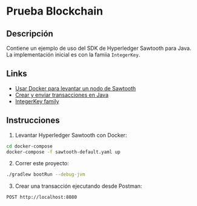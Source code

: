 # Prueba Blockchain

## Descripción

Contiene un ejemplo de uso del SDK de Hyperledger Sawtooth para Java. La implementación inicial es con la famiia `IntegerKey`.

## Links

* [Usar Docker para levantar un nodo de Sawtooth](https://sawtooth.hyperledger.org/docs/core/releases/latest/app_developers_guide/docker.html)
* [Crear y enviar transacciones en Java](https://sawtooth.hyperledger.org/docs/sdk-java/nightly/master/using_java_sdk.html)
* [IntegerKey family](https://sawtooth.hyperledger.org/docs/core/releases/latest/transaction_family_specifications/integerkey_transaction_family.html)

## Instrucciones

1) Levantar Hyperledger Sawtooth con Docker:

```bash
cd docker-compose
docker-compose -f sawtooth-default.yaml up
```

2) Correr este proyecto:

```bash
./gradlew bootRun --debug-jvm
```

3) Crear una transacción ejecutando desde Postman: 

```bash
POST http://localhost:8080
```
